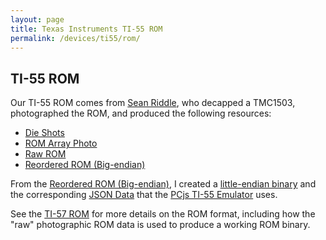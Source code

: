 ```yaml
---
layout: page
title: Texas Instruments TI-55 ROM
permalink: /devices/ti55/rom/
---
```


TI-55 ROM
---------

Our TI-55 ROM comes from [Sean Riddle](http://seanriddle.com/tms1500.html), who decapped a TMC1503, photographed
the ROM, and produced the following resources:

- [Die Shots](http://seanriddledecap.blogspot.com/2017/11/blog-post.html)
- [ROM Array Photo](http://seanriddle.com/tmc1503acidroms.jpg)
- [Raw ROM](tmc1503raw.bin)
- [Reordered ROM (Big-endian)](tmc1503be.bin)

From the [Reordered ROM (Big-endian)](tmc1503be.bin), I created a [little-endian binary](tmc1503le.bin)
and the corresponding [JSON Data](tmc1503le.json) that the [PCjs TI-55 Emulator](../machine/) uses.

See the [TI-57 ROM](/devices/ti57/rom/) for more details on the ROM format, including how the "raw" photographic ROM
data is used to produce a working ROM binary.
